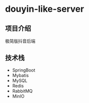 # douyin-like-server
## 项目介绍
极简版抖音后端
## 技术栈
* SpringBoot
* Mybatis
* MySQL
* Redis
* RabbitMQ
* MinIO

